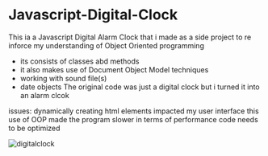 # Javascript-Digital-Clock
This ia a Javascript Digital Alarm Clock that i made as a side project to re inforce my understanding of Object Oriented programming
- its consists of classes abd methods 
- it also makes use of Document Object Model techniques
- working with sound file(s)
- date objects
The original code was just a digital clock but i turned it into an alarm clcok

issues:
dynamically creating html elements impacted my user interface
this use of OOP made the program slower in terms of performance 
code needs to be optimized 

![digitalclock](https://github.com/user-attachments/assets/0d53af48-1a5a-4a73-a7ce-d51e584d12bf)

